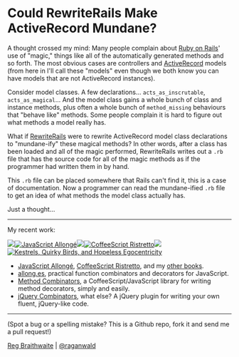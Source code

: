 Could RewriteRails Make ActiveRecord Mundane?
===

A thought crossed my mind: Many people complain about [Ruby on Rails](http://rubyonrails.org/ "Ruby on Rails")' use of "magic," things like all of the automatically generated methods and so forth. The most obvious cases are controllers and [ActiveRecord](http://api.rubyonrails.org/classes/ActiveRecord/Base.html "Class: ActiveRecord::Base") models (from here in I'll call these "models" even though we both know you can have models that are not ActiveRecord instances).

Consider model classes. A few declarations... `acts_as_inscrutable`, `acts_as_magical`... And the model class gains a whole bunch of class and instance methods, plus often a whole bunch of `method_missing` behaviours that "behave like" methods. Some people complain it is hard to figure out what methods a model really has.

What if [RewriteRails](http://github.com/raganwald-deprecated/rewrite_rails "raganwald's rewrite_rails at master &mdash; GitHub") were to rewrite ActiveRecord model class declarations to "mundane-ify" these magical methods? In other words, after a class has been loaded and all of the magic performed, RewriteRails writes out a `.rb` file that has the source code for all of the magic methods as if the programmer had written them in by hand.

This `.rb` file can be placed somewhere that Rails can't find it, this is a case of documentation. Now a programmer can read the mundane-ified `.rb` file to get an idea of what methods the model class actually has.

Just a thought...

---

My recent work:

![](http://i.minus.com/iL337yTdgFj7.png)[![JavaScript Allongé](http://i.minus.com/iW2E1A8M5UWe6.jpeg)](http://leanpub.com/javascript-allonge "JavaScript Allongé")![](http://i.minus.com/iL337yTdgFj7.png)[![CoffeeScript Ristretto](http://i.minus.com/iMmGxzIZkHSLD.jpeg)](http://leanpub.com/coffeescript-ristretto "CoffeeScript Ristretto")![](http://i.minus.com/iL337yTdgFj7.png)[![Kestrels, Quirky Birds, and Hopeless Egocentricity](http://i.minus.com/ibw1f1ARQ4bhi1.jpeg)](http://leanpub.com/combinators "Kestrels, Quirky Birds, and Hopeless Egocentricity")

* [JavaScript Allongé](http://leanpub.com/javascript-allonge), [CoffeeScript Ristretto](http://leanpub.com/coffeescript-ristretto), and my [other books](http://leanpub.com/u/raganwald).
* [allong.es](http://allong.es), practical function combinators and decorators for JavaScript.
* [Method Combinators](https://github.com/raganwald/method-combinators), a CoffeeScript/JavaScript library for writing method decorators, simply and easily.
* [jQuery Combinators](http://github.com/raganwald/jquery-combinators), what else? A jQuery plugin for writing your own fluent, jQuery-like code.  

---

(Spot a bug or a spelling mistake? This is a Github repo, fork it and send me a pull request!)

[Reg Braithwaite](http://braythwayt.com) | [@raganwald](http://twitter.com/raganwald)